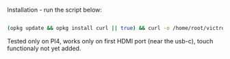 Installation - run the script below:

```bash

(opkg update && opkg install curl || true) && curl -o /home/root/victron-screen-setup.sh https://raw.githubusercontent.com/lpopescu-victron/GX_Touch_Pi4_VenusOS/main/victron-screen-setup.sh && chmod +x /home/root/victron-screen-setup.sh && /home/root/victron-screen-setup.sh
```
Tested only on PI4, works only on first HDMI port (near the usb-c), touch functionaly not yet added. 
